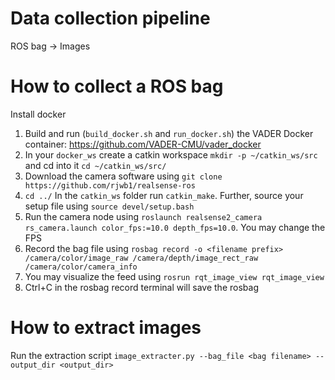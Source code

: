 # Data collection pipeline

ROS bag -> Images

# How to collect a ROS bag

Install docker

1. Build and run (`build_docker.sh` and `run_docker.sh`) the VADER Docker container: https://github.com/VADER-CMU/vader_docker
2. In your `docker_ws` create a catkin workspace `mkdir -p ~/catkin_ws/src` and cd into it `cd ~/catkin_ws/src/`
3. Download the camera software using `git clone https://github.com/rjwb1/realsense-ros`
4. `cd ../` In the `catkin_ws` folder run `catkin_make`. Further, source your setup file using `source devel/setup.bash`
5. Run the camera node using `roslaunch realsense2_camera rs_camera.launch color_fps:=10.0 depth_fps=10.0`. You may change the FPS
6. Record the bag file using `rosbag record -o <filename prefix> /camera/color/image_raw /camera/depth/image_rect_raw /camera/color/camera_info`
7. You may visualize the feed using `rosrun rqt_image_view rqt_image_view`
8. Ctrl+C in the rosbag record terminal will save the rosbag

# How to extract images

Run the extraction script `image_extracter.py --bag_file <bag filename> --output_dir <output_dir>`
